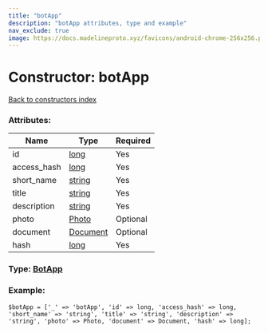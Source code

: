 ```yaml
---
title: "botApp"
description: "botApp attributes, type and example"
nav_exclude: true
image: https://docs.madelineproto.xyz/favicons/android-chrome-256x256.png
---
```

# Constructor: botApp  
[Back to constructors index](/API_docs/constructors/index.html)



### Attributes:

| Name     |    Type       | Required |
|----------|---------------|----------|
|id|[long](/API_docs/types/long.html) | Yes|
|access\_hash|[long](/API_docs/types/long.html) | Yes|
|short\_name|[string](/API_docs/types/string.html) | Yes|
|title|[string](/API_docs/types/string.html) | Yes|
|description|[string](/API_docs/types/string.html) | Yes|
|photo|[Photo](/API_docs/types/Photo.html) | Optional|
|document|[Document](/API_docs/types/Document.html) | Optional|
|hash|[long](/API_docs/types/long.html) | Yes|



### Type: [BotApp](/API_docs/types/BotApp.html)


### Example:

```
$botApp = ['_' => 'botApp', 'id' => long, 'access_hash' => long, 'short_name' => 'string', 'title' => 'string', 'description' => 'string', 'photo' => Photo, 'document' => Document, 'hash' => long];
```  
